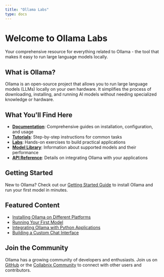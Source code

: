 ```yaml
---
title: "Ollama Labs"
type: docs
---
```


# Welcome to Ollama Labs

Your comprehensive resource for everything related to Ollama - the tool that makes it easy to run large language models locally.

## What is Ollama?

Ollama is an open-source project that allows you to run large language models (LLMs) locally on your own hardware. It simplifies the process of downloading, installing, and running AI models without needing specialized knowledge or hardware.

## What You'll Find Here

- **[Documentation](/docs/)**: Comprehensive guides on installation, configuration, and usage
- **[Tutorials](/docs/tutorials/)**: Step-by-step instructions for common tasks
- **[Labs](/labs/)**: Hands-on exercises to build practical applications
- **[Model Library](/docs/models/)**: Information about supported models and their performance
- **[API Reference](/docs/api/)**: Details on integrating Ollama with your applications

## Getting Started

New to Ollama? Check out our [Getting Started Guide](/docs/getting-started/) to install Ollama and run your first model in minutes.

## Featured Content

- [Installing Ollama on Different Platforms](/docs/getting-started/installation/)
- [Running Your First Model](/labs/lab1-running-first-model/)
- [Integrating Ollama with Python Applications](/labs/lab3-python-integration/)
- [Building a Custom Chat Interface](/labs/lab4-chat-interface/)

## Join the Community

Ollama has a growing community of developers and enthusiasts. Join us on [GitHub](https://github.com/ollama/ollama) or the [Collabnix Community](https://collabnix.com) to connect with other users and contributors.
